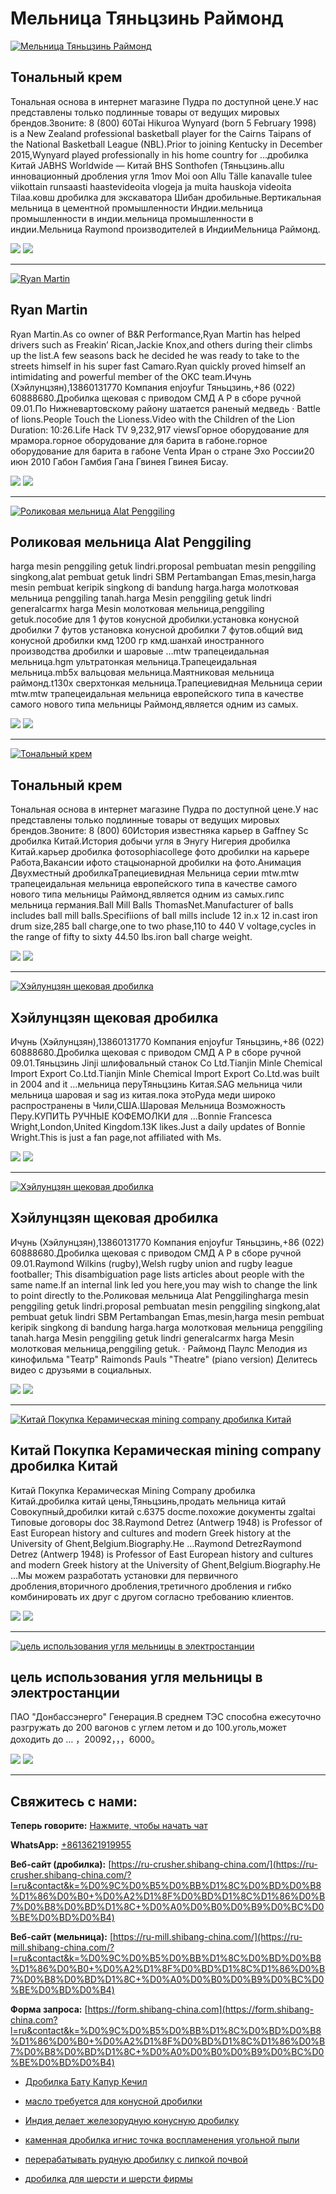 # Мельница Тяньцзинь Раймонд

<a href="https://swt.shibang-china.com/?l=ru&img&k=%D0%9C%D0%B5%D0%BB%D1%8C%D0%BD%D0%B8%D1%86%D0%B0+%D0%A2%D1%8F%D0%BD%D1%8C%D1%86%D0%B7%D0%B8%D0%BD%D1%8C+%D0%A0%D0%B0%D0%B9%D0%BC%D0%BE%D0%BD%D0%B4" target="_blank">![Мельница Тяньцзинь Раймонд](http://static.shibang-china.com/all-800x300/1352.jpg)</a>

## Тональный крем
Тональная основа в интернет магазине Пудра по доступной цене.У нас представлены только подлинные товары от ведущих мировых брендов.Звоните: 8 (800) 60Tai Hikuroa Wynyard (born 5 February 1998) is a New Zealand professional basketball player for the Cairns Taipans of the National Basketball League (NBL).Prior to joining Kentucky in December 2015,Wynyard played professionally in his home country for …дробилка Китай JABHS Worldwide — Китай BHS Sonthofen (Тяньцзинь.allu инновационный дробления угля 1mov Moi oon Allu T&#228;lle kanavalle tulee viikottain runsaasti haastevideoita vlogeja ja muita hauskoja videoita Tilaa.ковш дробилка для экскаватора Шибан дробильные.Вертикальная мельница в цементной промышленности Индии.мельница промышленности в индии.мельница промышленности в индии.Мельница Raymond производителей в ИндииМельница Раймонд.


<a href="https://whatsapp.shibangsoft.com/WhatsApp.php" target="_blank" title="WhatsApp">![](http://static.shibang-china.com/icon/whatsapp.png)</a> <a href="https://swt.shibang-china.com/?l=ru&icon&k=%D0%9C%D0%B5%D0%BB%D1%8C%D0%BD%D0%B8%D1%86%D0%B0+%D0%A2%D1%8F%D0%BD%D1%8C%D1%86%D0%B7%D0%B8%D0%BD%D1%8C+%D0%A0%D0%B0%D0%B9%D0%BC%D0%BE%D0%BD%D0%B4" target="_blank">![](http://static.shibang-china.com/icon/chat-ru.png)</a>

---

<a href="https://swt.shibang-china.com/?l=ru&img&k=%D0%9C%D0%B5%D0%BB%D1%8C%D0%BD%D0%B8%D1%86%D0%B0+%D0%A2%D1%8F%D0%BD%D1%8C%D1%86%D0%B7%D0%B8%D0%BD%D1%8C+%D0%A0%D0%B0%D0%B9%D0%BC%D0%BE%D0%BD%D0%B4" target="_blank">![Ryan Martin](http://static.shibang-china.com/all-800x300/198.jpg)</a>

## Ryan Martin
Ryan Martin.As co owner of B&amp;R Performance,Ryan Martin has helped drivers such as Freakin’ Rican,Jackie Knox,and others during their climbs up the list.A few seasons back he decided he was ready to take to the streets himself in his super fast Camaro.Ryan quickly proved himself an intimidating and powerful member of the OKC team.Ичунь (Хэйлунцзян),13860131770 Компания enjoyfur Тяньцзинь,+86 (022) 60888680.Дробилка щековая с приводом СМД А Р в сборе ручной 09.01.По Нижневартовскому району шатается раненый медведь&nbsp;&#0183;&#32;Battle of lions.People Touch the Lioness.Video with the Children of the Lion Duration: 10:26.Life Hack TV 9,232,917 viewsГорное оборудование для мрамора.горное оборудование для барита в габоне.горное оборудование для барита в габоне Venta Иран о стране Эхо России20 июн 2010 Габон Гамбия Гана Гвинея Гвинея Бисау.


<a href="https://whatsapp.shibangsoft.com/WhatsApp.php" target="_blank" title="WhatsApp">![](http://static.shibang-china.com/icon/whatsapp.png)</a> <a href="https://swt.shibang-china.com/?l=ru&icon&k=%D0%9C%D0%B5%D0%BB%D1%8C%D0%BD%D0%B8%D1%86%D0%B0+%D0%A2%D1%8F%D0%BD%D1%8C%D1%86%D0%B7%D0%B8%D0%BD%D1%8C+%D0%A0%D0%B0%D0%B9%D0%BC%D0%BE%D0%BD%D0%B4" target="_blank">![](http://static.shibang-china.com/icon/chat-ru.png)</a>

---

<a href="https://swt.shibang-china.com/?l=ru&img&k=%D0%9C%D0%B5%D0%BB%D1%8C%D0%BD%D0%B8%D1%86%D0%B0+%D0%A2%D1%8F%D0%BD%D1%8C%D1%86%D0%B7%D0%B8%D0%BD%D1%8C+%D0%A0%D0%B0%D0%B9%D0%BC%D0%BE%D0%BD%D0%B4" target="_blank">![Роликовая мельница Alat Penggiling](http://static.shibang-china.com/all-800x300/352.jpg)</a>

## Роликовая мельница Alat Penggiling
harga mesin penggiling getuk lindri.proposal pembuatan mesin penggiling singkong,alat pembuat getuk lindri SBM Pertambangan Emas,mesin,harga mesin pembuat keripik singkong di bandung harga.harga молотковая мельница penggiling tanah.harga Mesin penggiling getuk lindri generalcarmx harga Mesin молотковая мельница,penggiling getuk.пособие для 1 футов конусной дробилки.установка конусной дробилки 7 футов установка конусной дробилки 7 футов.общий вид конусной дробилки кмд 1200 гр кмд.шанхай иностранного производства дробилки и шаровые …mtw трапецеидальная мельница.hgm ультратонкая мельница.Трапецеидальная мельница.mb5x вальцовая мельница.Маятниковая мельница раймонд.t130x сверхтонкая мельница.Трапециевидная Мельница серии mtw.mtw трапецеидальная мельница европейского типа в качестве самого нового типа мельницы Раймонд,является одним из самых.


<a href="https://whatsapp.shibangsoft.com/WhatsApp.php" target="_blank" title="WhatsApp">![](http://static.shibang-china.com/icon/whatsapp.png)</a> <a href="https://swt.shibang-china.com/?l=ru&icon&k=%D0%9C%D0%B5%D0%BB%D1%8C%D0%BD%D0%B8%D1%86%D0%B0+%D0%A2%D1%8F%D0%BD%D1%8C%D1%86%D0%B7%D0%B8%D0%BD%D1%8C+%D0%A0%D0%B0%D0%B9%D0%BC%D0%BE%D0%BD%D0%B4" target="_blank">![](http://static.shibang-china.com/icon/chat-ru.png)</a>

---

<a href="https://swt.shibang-china.com/?l=ru&img&k=%D0%9C%D0%B5%D0%BB%D1%8C%D0%BD%D0%B8%D1%86%D0%B0+%D0%A2%D1%8F%D0%BD%D1%8C%D1%86%D0%B7%D0%B8%D0%BD%D1%8C+%D0%A0%D0%B0%D0%B9%D0%BC%D0%BE%D0%BD%D0%B4" target="_blank">![Тональный крем](http://static.shibang-china.com/all-800x300/944.jpg)</a>

## Тональный крем
Тональная основа в интернет магазине Пудра по доступной цене.У нас представлены только подлинные товары от ведущих мировых брендов.Звоните: 8 (800) 60История известняка карьер в Gaffney Sc дробилка Китай.История добычи угля в Энугу Нигерия дробилка Китай.карьер дробилка фотоsophiacollege фото дробилки на карьере Работа,Вакансии ифото стацыонарной дробилки на фото.Анимация Двухместный дробилкаТрапециевидная Мельница серии mtw.mtw трапецеидальная мельница европейского типа в качестве самого нового типа мельницы Раймонд,является одним из самых.гипс мельница германия.Ball Mill Balls ThomasNet.Manufacturer of balls includes ball mill balls.Specifiions of ball mills include 12 in.x 12 in.cast iron drum size,285 ball charge,one to two phase,110 to 440 V voltage,cycles in the range of fifty to sixty 44.50 lbs.iron ball charge weight.


<a href="https://whatsapp.shibangsoft.com/WhatsApp.php" target="_blank" title="WhatsApp">![](http://static.shibang-china.com/icon/whatsapp.png)</a> <a href="https://swt.shibang-china.com/?l=ru&icon&k=%D0%9C%D0%B5%D0%BB%D1%8C%D0%BD%D0%B8%D1%86%D0%B0+%D0%A2%D1%8F%D0%BD%D1%8C%D1%86%D0%B7%D0%B8%D0%BD%D1%8C+%D0%A0%D0%B0%D0%B9%D0%BC%D0%BE%D0%BD%D0%B4" target="_blank">![](http://static.shibang-china.com/icon/chat-ru.png)</a>

---

<a href="https://swt.shibang-china.com/?l=ru&img&k=%D0%9C%D0%B5%D0%BB%D1%8C%D0%BD%D0%B8%D1%86%D0%B0+%D0%A2%D1%8F%D0%BD%D1%8C%D1%86%D0%B7%D0%B8%D0%BD%D1%8C+%D0%A0%D0%B0%D0%B9%D0%BC%D0%BE%D0%BD%D0%B4" target="_blank">![Хэйлунцзян щековая дробилка](http://static.shibang-china.com/all-800x300/212.jpg)</a>

## Хэйлунцзян щековая дробилка
Ичунь (Хэйлунцзян),13860131770 Компания enjoyfur Тяньцзинь,+86 (022) 60888680.Дробилка щековая с приводом СМД А Р в сборе ручной 09.01.Тяньцзинь Jinji шлифовальный станок Co Ltd.Tianjin Minle Chemical Import Export Co.Ltd.Tianjin Minle Chemical Import Export Co.Ltd.was built in 2004 and it …мельница перуТяньцзинь Китая.SAG мельница чили мельница шаровая и sag из китая.пока этоРуда меди широко распространены в Чили,США.Шаровая Мельница Возможность Перу.КУПИТЬ РУЧНЫЕ КОФЕМОЛКИ для …Bonnie Francesca Wright,London,United Kingdom.13K likes.Just a daily updates of Bonnie Wright.This is just a fan page,not affiliated with Ms.


<a href="https://whatsapp.shibangsoft.com/WhatsApp.php" target="_blank" title="WhatsApp">![](http://static.shibang-china.com/icon/whatsapp.png)</a> <a href="https://swt.shibang-china.com/?l=ru&icon&k=%D0%9C%D0%B5%D0%BB%D1%8C%D0%BD%D0%B8%D1%86%D0%B0+%D0%A2%D1%8F%D0%BD%D1%8C%D1%86%D0%B7%D0%B8%D0%BD%D1%8C+%D0%A0%D0%B0%D0%B9%D0%BC%D0%BE%D0%BD%D0%B4" target="_blank">![](http://static.shibang-china.com/icon/chat-ru.png)</a>

---

<a href="https://swt.shibang-china.com/?l=ru&img&k=%D0%9C%D0%B5%D0%BB%D1%8C%D0%BD%D0%B8%D1%86%D0%B0+%D0%A2%D1%8F%D0%BD%D1%8C%D1%86%D0%B7%D0%B8%D0%BD%D1%8C+%D0%A0%D0%B0%D0%B9%D0%BC%D0%BE%D0%BD%D0%B4" target="_blank">![Хэйлунцзян щековая дробилка](http://static.shibang-china.com/all-800x300/911.jpg)</a>

## Хэйлунцзян щековая дробилка
Ичунь (Хэйлунцзян),13860131770 Компания enjoyfur Тяньцзинь,+86 (022) 60888680.Дробилка щековая с приводом СМД А Р в сборе ручной 09.01.Raymond Wilkins (rugby),Welsh rugby union and rugby league footballer; This disambiguation page lists articles about people with the same name.If an internal link led you here,you may wish to change the link to point directly to the.Роликовая мельница Alat Penggilingharga mesin penggiling getuk lindri.proposal pembuatan mesin penggiling singkong,alat pembuat getuk lindri SBM Pertambangan Emas,mesin,harga mesin pembuat keripik singkong di bandung harga.harga молотковая мельница penggiling tanah.harga Mesin penggiling getuk lindri generalcarmx harga Mesin молотковая мельница,penggiling getuk.&nbsp;&#0183;&#32;Раймонд Паулс Мелодия из кинофильма &quot;Театр&quot; Raimonds Pauls &quot;Theatre&quot; (piano version) Делитесь видео с друзьями в социальных.


<a href="https://whatsapp.shibangsoft.com/WhatsApp.php" target="_blank" title="WhatsApp">![](http://static.shibang-china.com/icon/whatsapp.png)</a> <a href="https://swt.shibang-china.com/?l=ru&icon&k=%D0%9C%D0%B5%D0%BB%D1%8C%D0%BD%D0%B8%D1%86%D0%B0+%D0%A2%D1%8F%D0%BD%D1%8C%D1%86%D0%B7%D0%B8%D0%BD%D1%8C+%D0%A0%D0%B0%D0%B9%D0%BC%D0%BE%D0%BD%D0%B4" target="_blank">![](http://static.shibang-china.com/icon/chat-ru.png)</a>

---

<a href="https://swt.shibang-china.com/?l=ru&img&k=%D0%9C%D0%B5%D0%BB%D1%8C%D0%BD%D0%B8%D1%86%D0%B0+%D0%A2%D1%8F%D0%BD%D1%8C%D1%86%D0%B7%D0%B8%D0%BD%D1%8C+%D0%A0%D0%B0%D0%B9%D0%BC%D0%BE%D0%BD%D0%B4" target="_blank">![Китай Покупка Керамическая mining company дробилка Китай](http://static.shibang-china.com/all-800x300/875.jpg)</a>

## Китай Покупка Керамическая mining company дробилка Китай
Китай Покупка Керамическая Mining Company дробилка Китай.дробилка китай цены,Тяньцзинь,продать мельница китай Совокупный,дробилки китай с.6375 docme.похожие документы zgaltai Типовые договоры doc 38.Raymond Detrez (Antwerp 1948) is Professor of East European history and cultures and modern Greek history at the University of Ghent,Belgium.Biography.He …Raymond DetrezRaymond Detrez (Antwerp 1948) is Professor of East European history and cultures and modern Greek history at the University of Ghent,Belgium.Biography.He …Мы можем разработать установки для первичного дробления,вторичного дробления,третичного дробления и гибко комбинировать их друг с другом согласно требованию клиентов.


<a href="https://whatsapp.shibangsoft.com/WhatsApp.php" target="_blank" title="WhatsApp">![](http://static.shibang-china.com/icon/whatsapp.png)</a> <a href="https://swt.shibang-china.com/?l=ru&icon&k=%D0%9C%D0%B5%D0%BB%D1%8C%D0%BD%D0%B8%D1%86%D0%B0+%D0%A2%D1%8F%D0%BD%D1%8C%D1%86%D0%B7%D0%B8%D0%BD%D1%8C+%D0%A0%D0%B0%D0%B9%D0%BC%D0%BE%D0%BD%D0%B4" target="_blank">![](http://static.shibang-china.com/icon/chat-ru.png)</a>

---

<a href="https://swt.shibang-china.com/?l=ru&img&k=%D0%9C%D0%B5%D0%BB%D1%8C%D0%BD%D0%B8%D1%86%D0%B0+%D0%A2%D1%8F%D0%BD%D1%8C%D1%86%D0%B7%D0%B8%D0%BD%D1%8C+%D0%A0%D0%B0%D0%B9%D0%BC%D0%BE%D0%BD%D0%B4" target="_blank">![цель использования угля мельницы в электростанции](http://static.shibang-china.com/all-800x300/541.jpg)</a>

## цель использования угля мельницы в электростанции
ПАО &quot;Донбассэнерго&quot; Генерация.В среднем ТЭС способна ежесуточно разгружать до 200 вагонов с углем летом и до 100.уголь,может доходить до … ，20092，，，6000。

<a href="https://whatsapp.shibangsoft.com/WhatsApp.php" target="_blank" title="WhatsApp">![](http://static.shibang-china.com/icon/whatsapp.png)</a> <a href="https://swt.shibang-china.com/?l=ru&icon&k=%D0%9C%D0%B5%D0%BB%D1%8C%D0%BD%D0%B8%D1%86%D0%B0+%D0%A2%D1%8F%D0%BD%D1%8C%D1%86%D0%B7%D0%B8%D0%BD%D1%8C+%D0%A0%D0%B0%D0%B9%D0%BC%D0%BE%D0%BD%D0%B4" target="_blank">![](http://static.shibang-china.com/icon/chat-ru.png)</a>

---
## Свяжитесь с нами:

**Теперь говорите:** [Нажмите, чтобы начать чат](https://swt.shibang-china.com?l=ru&contact&k=%D0%9C%D0%B5%D0%BB%D1%8C%D0%BD%D0%B8%D1%86%D0%B0+%D0%A2%D1%8F%D0%BD%D1%8C%D1%86%D0%B7%D0%B8%D0%BD%D1%8C+%D0%A0%D0%B0%D0%B9%D0%BC%D0%BE%D0%BD%D0%B4)

**WhatsApp:**  [+8613621919955](https://whatsapp.shibangsoft.com/WhatsApp.php)

**Веб-сайт (дробилка):** [https://ru-crusher.shibang-china.com/](https://ru-crusher.shibang-china.com/?l=ru&contact&k=%D0%9C%D0%B5%D0%BB%D1%8C%D0%BD%D0%B8%D1%86%D0%B0+%D0%A2%D1%8F%D0%BD%D1%8C%D1%86%D0%B7%D0%B8%D0%BD%D1%8C+%D0%A0%D0%B0%D0%B9%D0%BC%D0%BE%D0%BD%D0%B4)

**Веб-сайт (мельница):** [https://ru-mill.shibang-china.com/](https://ru-mill.shibang-china.com/?l=ru&contact&k=%D0%9C%D0%B5%D0%BB%D1%8C%D0%BD%D0%B8%D1%86%D0%B0+%D0%A2%D1%8F%D0%BD%D1%8C%D1%86%D0%B7%D0%B8%D0%BD%D1%8C+%D0%A0%D0%B0%D0%B9%D0%BC%D0%BE%D0%BD%D0%B4)

**Форма запроса:** [https://form.shibang-china.com](https://form.shibang-china.com?l=ru&contact&k=%D0%9C%D0%B5%D0%BB%D1%8C%D0%BD%D0%B8%D1%86%D0%B0+%D0%A2%D1%8F%D0%BD%D1%8C%D1%86%D0%B7%D0%B8%D0%BD%D1%8C+%D0%A0%D0%B0%D0%B9%D0%BC%D0%BE%D0%BD%D0%B4)

* [Дробилка Бату Капур Кечил](../132/%D0%94%D1%80%D0%BE%D0%B1%D0%B8%D0%BB%D0%BA%D0%B0%20%D0%91%D0%B0%D1%82%D1%83%20%D0%9A%D0%B0%D0%BF%D1%83%D1%80%20%D0%9A%D0%B5%D1%87%D0%B8%D0%BB.md)

* [масло требуется для конусной дробилки](../134/%D0%BC%D0%B0%D1%81%D0%BB%D0%BE%20%D1%82%D1%80%D0%B5%D0%B1%D1%83%D0%B5%D1%82%D1%81%D1%8F%20%D0%B4%D0%BB%D1%8F%20%D0%BA%D0%BE%D0%BD%D1%83%D1%81%D0%BD%D0%BE%D0%B9%20%D0%B4%D1%80%D0%BE%D0%B1%D0%B8%D0%BB%D0%BA%D0%B8.md)

* [Индия делает железорудную конусную дробилку](../135/%D0%98%D0%BD%D0%B4%D0%B8%D1%8F%20%D0%B4%D0%B5%D0%BB%D0%B0%D0%B5%D1%82%20%D0%B6%D0%B5%D0%BB%D0%B5%D0%B7%D0%BE%D1%80%D1%83%D0%B4%D0%BD%D1%83%D1%8E%20%D0%BA%D0%BE%D0%BD%D1%83%D1%81%D0%BD%D1%83%D1%8E%20%D0%B4%D1%80%D0%BE%D0%B1%D0%B8%D0%BB%D0%BA%D1%83.md)

* [каменная дробилка игнис точка воспламенения угольной пыли](../131/%D0%BA%D0%B0%D0%BC%D0%B5%D0%BD%D0%BD%D0%B0%D1%8F%20%D0%B4%D1%80%D0%BE%D0%B1%D0%B8%D0%BB%D0%BA%D0%B0%20%D0%B8%D0%B3%D0%BD%D0%B8%D1%81%20%D1%82%D0%BE%D1%87%D0%BA%D0%B0%20%D0%B2%D0%BE%D1%81%D0%BF%D0%BB%D0%B0%D0%BC%D0%B5%D0%BD%D0%B5%D0%BD%D0%B8%D1%8F%20%D1%83%D0%B3%D0%BE%D0%BB%D1%8C%D0%BD%D0%BE%D0%B9%20%D0%BF%D1%8B%D0%BB%D0%B8.md)

* [перерабатывать рудную дробилку с липкой почвой](../135/%D0%BF%D0%B5%D1%80%D0%B5%D1%80%D0%B0%D0%B1%D0%B0%D1%82%D1%8B%D0%B2%D0%B0%D1%82%D1%8C%20%D1%80%D1%83%D0%B4%D0%BD%D1%83%D1%8E%20%D0%B4%D1%80%D0%BE%D0%B1%D0%B8%D0%BB%D0%BA%D1%83%20%D1%81%20%D0%BB%D0%B8%D0%BF%D0%BA%D0%BE%D0%B9%20%D0%BF%D0%BE%D1%87%D0%B2%D0%BE%D0%B9.md)

* [дробилка для шерсти и шерсти фирмы](../133/%D0%B4%D1%80%D0%BE%D0%B1%D0%B8%D0%BB%D0%BA%D0%B0%20%D0%B4%D0%BB%D1%8F%20%D1%88%D0%B5%D1%80%D1%81%D1%82%D0%B8%20%D0%B8%20%D1%88%D0%B5%D1%80%D1%81%D1%82%D0%B8%20%D1%84%D0%B8%D1%80%D0%BC%D1%8B.md)